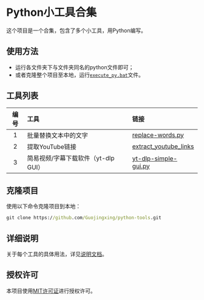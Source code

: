 # Python小工具合集
这个项目是一个合集，包含了多个小工具，用Python编写。
## 使用方法
- 运行各文件夹下与文件夹同名的python文件即可；
- 或者克隆整个项目至本地，运行[`execute_py.bat`](execute_py.bat)文件。
## 工具列表
编号 | 工具 | 链接
:-:|:---|:---
1| 批量替换文本中的文字 | [replace-words.py](replace-words/replace-words.py)
2| 提取YouTube链接 | [extract_youtube_links](extract_youtube_links)
3| 简易视频/字幕下载软件（yt-dlp GUI） | [yt-dlp-simple-gui.py](yt-dlp-simple-gui/yt-dlp-simple-gui.py)
## 克隆项目
使用以下命令克隆项目到本地：
```bat
git clone https://github.com/Guojingxing/python-tools.git
```
## 详细说明
关于每个工具的具体用法，详见[说明文档](https://github.com/Guojingxing/python-tools/wiki)。
## 授权许可
本项目使用[MIT许可证](LICENSE)进行授权许可。

